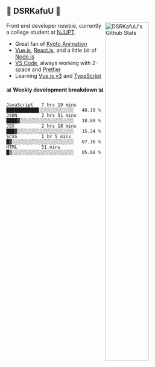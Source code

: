 ## 🍥 DSRKafuU 🍥

<img align="right" alt="DSRKafuU's Github Stats" width="48%" src="https://github-readme-stats.vercel.app/api?username=dsrkafuu&count_private=true&show_icons=true&title_color=7793cc&icon_color=7793cc&text_color=595858&bg_color=ffffff" />

Front end developer newbie, currently a college student at [NJUPT](https://www.njupt.edu.cn).

- Great fan of [Kyoto Animation](https://www.kyotoanimation.co.jp)
- [Vue.js](https://vuejs.org), [React.js](https://reactjs.org), and a little bit of [Node.js](https://nodejs.org)
- [VS Code](https://code.visualstudio.com), always working with 2-space and [Prettier](https://prettier.io)
- Learning [Vue.js v3](https://v3.vuejs.org) and [TypeScript](https://www.typescriptlang.org)

#### :bar_chart: Weekly development breakdown :bar_chart:

<!--START_SECTION:waka-->
```text
JavaScript   7 hrs 19 mins   ████████████░░░░░░░░░░░░░   48.19 % 
JSON         2 hrs 51 mins   ████▓░░░░░░░░░░░░░░░░░░░░   18.88 % 
JSX          2 hrs 18 mins   ███▓░░░░░░░░░░░░░░░░░░░░░   15.24 % 
SCSS         1 hr 5 mins     █▓░░░░░░░░░░░░░░░░░░░░░░░   07.16 % 
HTML         51 mins         █▒░░░░░░░░░░░░░░░░░░░░░░░   05.68 % 
```
<!--END_SECTION:waka-->
